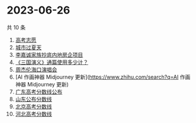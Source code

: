 # 2023-06-26

共 10 条

<!-- BEGIN ZHIHUSEARCH -->
<!-- 最后更新时间 Mon Jun 26 2023 22:07:39 GMT+0800 (China Standard Time) -->
1. [高考志愿](https://www.zhihu.com/search?q=高考志愿)
1. [城市过夏天](https://www.zhihu.com/search?q=城市过夏天)
1. [李嘉诚家族抄底内地房企项目](https://www.zhihu.com/search?q=李嘉诚家族抄底内地房企项目)
1. [《三国演义》通篇使用多少计？](https://www.zhihu.com/search?q=《三国演义》通篇使用多少计？)
1. [周杰伦海口演唱会](https://www.zhihu.com/search?q=周杰伦海口演唱会)
1. [AI 作画神器 Midjourney 更新](https://www.zhihu.com/search?q=AI 作画神器 Midjourney 更新)
1. [广东高考分数线公布](https://www.zhihu.com/search?q=广东高考分数线公布)
1. [山东公布分数线](https://www.zhihu.com/search?q=山东公布分数线)
1. [北京高考分数线](https://www.zhihu.com/search?q=北京高考分数线)
1. [河北高考分数线](https://www.zhihu.com/search?q=河北高考分数线)
<!-- END ZHIHUSEARCH -->

